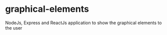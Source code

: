 # graphical-elements
NodeJs, Express and ReactJs application to show the graphical elements to the user
